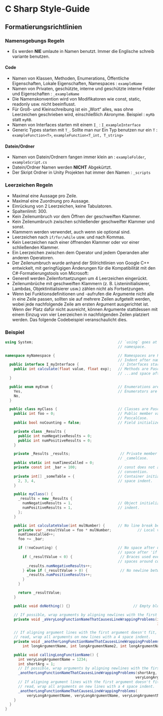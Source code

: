 # C Sharp Style-Guide

## Formatierungsrichtlinien

### Namensgebungs Regeln
- Es werden **NIE** umlaute in Namen benutzt. Immer die Englische schreib variante benutzen.

#### Code
- Namen von Klassen, Methoden, Enumerations, Öffentliche Eigenschaften, Lokale Eigenschaften, Namespaces : ` exampleName `
- Namen von Privaten, geschützte, interne und geschützte interne Felder und Eigenschaften : `_exampleName`
- Die Namenskonvention wird von Modifikatoren wie const, static, readonly usw. nicht beeinflusst.
- Für Groß- und Kleinschreibung ist ein „Wort“ alles, was ohne Leerzeichen geschrieben wird, einschließlich Akronyme. Beispiel : `myRb` statt `myRB`.
- Namen von Interfaces starten mit einem `I_` : `I_exampleInterface`
- Generic Types starten mit `T_`. Sollte man nur Ein Typ benutzen nur ein `T` : `exampleFunction<T>`, `exampleFunction<T_int, T_string>`

#### Datein/Ordner
- Namen von Datein/Ordnern fangen immer klein an : `exampleFolder`, `exampleScript.cs`
- Datein/Ordner Namen werden **NICHT** Abgekürtzt.
- Der Skript Ordner in Unity Projekten hat immer den Namen : `_scripts`

### Leerzeichen Regeln
- Maximal eine Aussage pro Zeile.
- Maximal eine Zuordnung pro Aussage.
- Einrückung von 2 Leerzeichen, keine Tabulatoren.
- Spaltenlimit: 300.
- Kein Zeilenumbruch vor dem Öffnen der geschweiften Klammer.
- Kein Zeilenumbruch zwischen schließender geschweifter Klammer und sonst.
- Klammern werden verwendet, auch wenn sie optional sind.
- Leerzeichen nach `if/for/while` usw. und nach Kommas.
- Kein Leerzeichen nach einer öffnenden Klammer oder vor einer schließenden Klammer.
- Ein Leerzeichen zwischen dem Operator und jedem Operanden aller anderen Operatoren.
- Der Zeilenumbruch wurde anhand der Stilrichtlinien von Google C++ entwickelt, mit geringfügigen Änderungen für die Kompatibilität mit den C#-Formatierungstools von Microsoft:
- Generell werden Zeilenfortsetzungen um 4 Leerzeichen eingerückt.
- Zeilenumbrüche mit geschweiften Klammern (z. B. Listeninitialisierer, Lambdas, Objektinitialisierer usw.) zählen nicht als Fortsetzungen.
- Wenn bei Funktionsdefinitionen und -aufrufen die Argumente nicht alle in eine Zeile passen, sollten sie auf mehrere Zeilen aufgeteilt werden, wobei jede nachfolgende Zeile am ersten Argument ausgerichtet ist. Wenn der Platz dafür nicht ausreicht, können Argumente stattdessen mit einem Einzug von vier Leerzeichen in nachfolgenden Zeilen platziert werden. Das folgende Codebeispiel veranschaulicht dies.

### Beispiel

```csharp
using System;                                       // `using` goes at the top, outside the
                                                    // namespace.

namespace myNamespace {                             // Namespaces are PascalCase.
                                                    // Indent after namespace.
  public interface I_myInterface {                   // Interfaces start with 'I'
    public int calculate(float value, float exp);   // Methods are PascalCase
                                                    // ...and space after comma.
  }

  public enum myEnum {                              // Enumerations are PascalCase.
    Yes,                                            // Enumerators are PascalCase.
    No,
  }

  public class myClass {                            // Classes are PascalCase.
    public int foo = 0;                             // Public member variables are
                                                    // PascalCase.
    public bool noCounting = false;                 // Field initializers are encouraged.

    private class _Results {
      public int numNegativeResults = 0;
      public int numPositiveResults = 0;
    }

    private _Results _results;                       // Private member variables are
                                                    // _camelCase.
    public static int numTimesCalled = 0;
    private const int _bar = 100;                   // const does not affect naming
                                                    // convention.
    private int[] _someTable = {                    // Container initializers use a 2
      2, 3, 4,                                      // space indent.
    }

    public myClass() {
      _results = new _Results {
        numNegativeResults = 1,                     // Object initializers use a 2 space
        numPositiveResults = 1,                     // indent.
      };
    }

    public int calculateValue(int mulNumber) {      // No line break before opening brace.
      private var _resultValue = foo * mulNumber;            // Local variables are camelCase.
      numTimesCalled++;
      foo += _bar;

      if (!noCounting) {                            // No space after unary operator and
                                                    // space after 'if'.
        if (_resultValue < 0) {                      // Braces used even when optional and
                                                    // spaces around comparison operator.
          _results.numNegativeResults++;
        } else if (_resultValue > 0) {               // No newline between brace and else.
          _results.numPositiveResults++;
        }
      }

      return _resultValue;
    }

    public void doNothing() {}                             // Empty blocks may be concise.

    // If possible, wrap arguments by aligning newlines with the first argument.
    private void _aVeryLongFunctionNameThatCausesLineWrappingProblems(int longArgumentName,
                                                                      int p1, int p2) {}

    // If aligning argument lines with the first argument doesn't fit, or is difficult to
    // read, wrap all arguments on new lines with a 4 space indent.
    private void _anotherLongFunctionNameThatCausesLineWrappingProblems(
        int longArgumentName, int longArgumentName2, int longArgumentName3) {}

    public void callingLongFunctionName() {
      int veryLongArgumentName = 1234;
      int shortArg = 1;
      // If possible, wrap arguments by aligning newlines with the first argument.
      _anotherLongFunctionNameThatCausesLineWrappingProblems(shortArg, shortArg,
                                                            veryLongArgumentName);
      // If aligning argument lines with the first argument doesn't fit, or is difficult to
      // read, wrap all arguments on new lines with a 4 space indent.
      _anotherLongFunctionNameThatCausesLineWrappingProblems(
          veryLongArgumentName, veryLongArgumentName, veryLongArgumentName);
    }
  }
}
```
